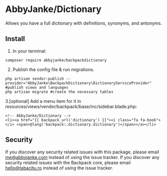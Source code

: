 # AbbyJanke/Dictionary

Allows you have a full dictionary with definitions, synonyms, and antonyms.

## Install

1. In your terminal:
```
composer require abbyjanke/backpackdictionary
```

2. Publish the config file & run migrations.
```
php artisan vendor:publish --provider="AbbyJanke\BackpackDictionary\DictionaryServiceProvider" #publish views and languages
php artisan migrate #create the necessary tables
```

3.[optional] Add a menu item for it in resources/views/vendor/backpack/base/inc/sidebar.blade.php:
```
<!-- AbbyJanke/Dictionary -->
<li><a href="{{ backpack_url('dictionary') }}"><i class="fa fa-book"></i> <span>@lang('backpack::dictionary.dictionary')</span></a></li>
```

## Security

If you discover any security related issues with this package, please email me@abbyjanke.com instead of using the issue tracker.
If you discover any security related issues with the Backpack core, please email hello@tabacitu.ro instead of using the issue tracker.
